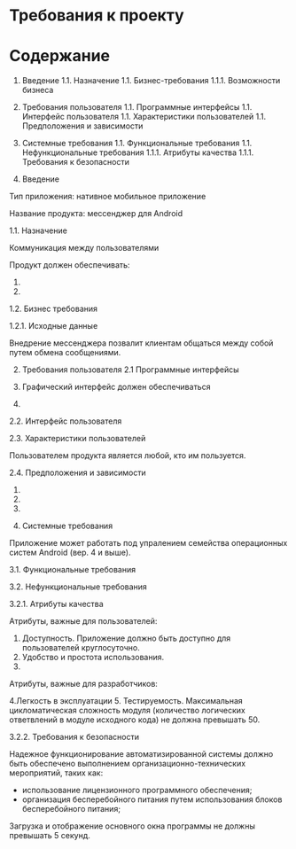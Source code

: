 ﻿# Требования к проекту


# Содержание

1. Введение
  1.1. Назначение
  1.1. Бизнес-требования
    1.1.1. Возможности бизнеса
1. Требования пользователя
  1.1. Программные интерфейсы
  1.1. Интерфейс пользователя
  1.1. Характеристики пользователей
  1.1. Предположения и зависимости
1. Системные требования
  1.1. Функциональные требования
  1.1. Нефункциональные требования
    1.1.1. Атрибуты качества
    1.1.1. Требования к безопасности

1. Введение

Тип приложения: нативное мобильное приложение

Название продукта: мессенджер для Android

1.1. Назначение

Коммуникация между пользователями

Продукт должен обеспечивать:

1. 

2.

1.2. Бизнес требования

1.2.1. Исходные данные

Внедрение мессенджера позвалит клиентам общаться между собой путем обмена сообщениями.

2. Требования пользователя
2.1 Программные интерфейсы

1. Графический интерфейс должен обеспечиваться  
2. 

2.2. Интерфейс пользователя


2.3. Характеристики пользователей

Пользователем продукта является любой, кто им пользуется.

2.4. Предположения и зависимости

1. 
2. 
3. 

3. Системные требования

Приложение может работать под упралением семейства операционных систем Android (вер. 4 и выше).

3.1. Функциональные требования



3.2. Нефункциональные требования

3.2.1. Атрибуты качества

Атрибуты, важные для пользователей:
1. Доступность. Приложение должно быть доступно для пользователей круглосуточно.
2. Удобство и простота использования.
3. 

Атрибуты, важные для разработчиков:

4.Легкость в эксплуатации
5. Тестируемость. Максимальная цикломатическая сложность модуля (количество логических ответвлений в модуле исходного кода) не должна превышать 50.

3.2.2. Требования к безопасности

Надежное функционирование автоматизированной системы должно быть обеспечено выполнением организационно-технических мероприятий, таких как:

- использование лицензионного программного обеспечения;
- организация бесперебойного питания путем использования блоков бесперебойного питания;

Загрузка и отображение основного окна программы не должны превышать 5 секунд. 
